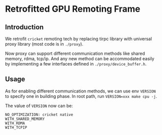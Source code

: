 # Retrofitted GPU Remoting Frame

## Introduction

We retrofit `cricket` remoting tech by replacing tirpc library with universal proxy library (most code is in `./proxy`).

Now proxy can support different communication methods like shared memory, rdma, tcp/ip. And any new method can be accommodated easily by implementing a few interfaces defined in `./proxy/device_buffer.h`.

## Usage

As for enabling different communication methods, we can use env `VERSION` to specify one in building phase. In root path, run `VERSION=xxx make cpu -j`.

The value of `VERSION` now can be:

```plain
NO_OPTIMIZATION: cricket native
WITH_SHARED_MEMORY
WITH_RDMA
WITH_TCPIP
```
